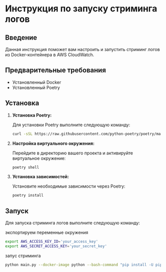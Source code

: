 # Инструкция по запуску стриминга логов

## Введение

Данная инструкция поможет вам настроить и запустить стриминг логов из Docker-контейнера в AWS CloudWatch.

## Предварительные требования

- Установленный Docker
- Установленный Poetry

## Установка

1. **Установка Poetry:**

    Для установки Poetry выполните следующую команду:

    ```bash
    curl -sSL https://raw.githubusercontent.com/python-poetry/poetry/master/get-poetry.py | python -
    ```

2. **Настройка виртуального окружения:**

    Перейдите в директорию вашего проекта и активируйте виртуальное окружение:

    ```bash
    poetry shell
    ```

3. **Установка зависимостей:**

    Установите необходимые зависимости через Poetry:

    ```bash
    poetry install
    ```

## Запуск

Для запуска стриминга логов выполните следующую команду:

экспортируем переменные окружения
```bash
export AWS_ACCESS_KEY_ID='your_access_key'
export AWS_SECRET_ACCESS_KEY='your_secret_key'
```
запус стриминга
```bash
python main.py --docker-image python --bash-command "pip install -U pip && pip install tqdm && python -u -c \"exec('import time\\ncounter=0\\nwhile True:\\n print(counter)\\n counter+=1\\n time.sleep(0.1)')\"" --aws-cloudwatch-group test-task-group-1 --aws-cloudwatch-stream test-task-stream-1 --aws-access-key-id $AWS_ACCESS_KEY_ID --aws-secret-access-key $AWS_SECRET_ACCESS_KEY --aws-region us-west-2
```
